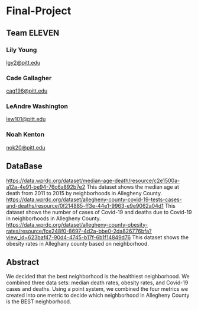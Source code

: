 # Final-Project
## Team ELEVEN
### Lily Young
lgy2@pitt.edu
### Cade Gallagher
cag196@pitt.edu
### LeAndre Washington
lew101@pitt.edu
### Noah Kenton
nok20@pitt.edu
## DataBase
https://data.wprdc.org/dataset/median-age-death/resource/c2e1500a-a12a-4e91-be94-76c6a892b7e2
This dataset shows the median age at death from 2011 to 2015 by neighborhoods in Allegheny County. 
https://data.wprdc.org/dataset/allegheny-county-covid-19-tests-cases-and-deaths/resource/0f214885-ff3e-44e1-9963-e9e9062a04d1
This dataset shows the number of cases of Covid-19 and deaths due to Covid-19 in neighborhoods in Allegheny County.
https://data.wprdc.org/dataset/allegheny-county-obesity-rates/resource/fce248f0-8697-4d2a-bbe0-2da826776bfa?view_id=623baf47-90d4-4745-b17f-6b1f14849d76
This dataset shows the obesity rates in Alleghany county based on neighborhood.
## Abstract
We decided that the best neighborhood is the healthiest neighborhood. We combined three data sets: median death rates, obesity rates, and Covid-19 cases and deaths. Using a point system, we combined the four metrics we created into one metric to decide which neighborhood in Allegheny County is the BEST neighborhood.
